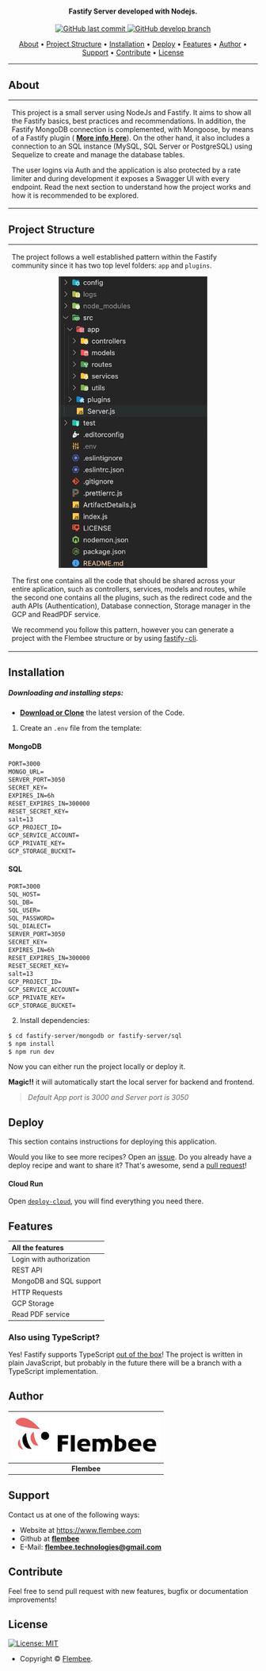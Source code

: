 <h4 align="center">Fastify Server developed with Nodejs.</h4>

<p align="center">
    <a href="https://github.com/flembee/fastify-server/tree/main">
    <img src="https://img.shields.io/badge/Last%20Commit-November-green?style=flat-square&logo=github&logoColor=white"
         alt="GitHub last commit">
    <a href="https://github.com/flembee/fastify-server/tree/develop">
    <img src="https://img.shields.io/badge/Open%20pull%20requests-0-blue?style=flat-square&logo=github&logoColor=whit"
         alt="GitHub develop branch">
</p>
      
<p align="center">
  <a href="#about">About</a> •
  <a href="#structure">Project Structure</a> •
  <a href="#installation">Installation</a> •
  <a href="#deploy">Deploy</a> •
  <a href="#features">Features</a> •
  <a href="#author">Author</a> •
  <a href="#support">Support</a> •
  <a href="#contribute">Contribute</a> •
  <a href="#license">License</a>
</p>

---

## About

<table>
<tr>
<td>
  
This project is a small server using NodeJs and Fastify. It aims to show all the Fastify basics, best practices and recommendations. In addition, the Fastify MongoDB connection is complemented, with Mongoose, by means of a Fastify plugin ( **[More info Here](https://www.fastify.io/docs/latest/Reference/Plugins/)**). On the other hand, it also includes a connection to an SQL instance (MySQL, SQL Server or PostgreSQL) using Sequelize to create and manage the database tables.

The user logins via Auth and the application is also protected by a rate limiter and during development it exposes a Swagger UI with every endpoint. Read the next section to understand how the project works and how it is recommended to be explored.

</td>
</tr>
</table>

## Project Structure

<table>
<tr>
<td>
  
The project follows a well established pattern within the Fastify community since it has two top level folders: `app` and `plugins`.

<p style="text-align:center">
  <img src="./structure.png" alt="project structure" width=300>
</p>

The first one contains all the code that should be shared across your entire aplication, such as controllers, services, models and routes, while the second one contains all the plugins, such as the redirect code and the auth APIs (Authentication), Database connection, Storage manager in the GCP and ReadPDF service.

We recommend you follow this pattern, however you can generate a project with the Flembee structure or by using [fastify-cli](https://github.com/fastify/fastify-cli).

</td>
</tr>
</table>

## Installation

##### Downloading and installing steps:
* **[Download or Clone](https://github.com/flembee/fastify-server.git)** the latest version of the Code.

1. Create an `.env` file from the template:

#### MongoDB

```console
PORT=3000
MONGO_URL=
SERVER_PORT=3050
SECRET_KEY=
EXPIRES_IN=6h
RESET_EXPIRES_IN=300000
RESET_SECRET_KEY=
salt=13
GCP_PROJECT_ID=
GCP_SERVICE_ACCOUNT=
GCP_PRIVATE_KEY=
GCP_STORAGE_BUCKET=
```

#### SQL

```console
PORT=3000
SQL_HOST=
SQL_DB=
SQL_USER=
SQL_PASSWORD=
SQL_DIALECT=
SERVER_PORT=3050
SECRET_KEY=
EXPIRES_IN=6h
RESET_EXPIRES_IN=300000
RESET_SECRET_KEY=
salt=13
GCP_PROJECT_ID=
GCP_SERVICE_ACCOUNT=
GCP_PRIVATE_KEY=
GCP_STORAGE_BUCKET=
```

2. Install dependencies:

```console
$ cd fastify-server/mongodb or fastify-server/sql
$ npm install
$ npm run dev
```

Now you can either run the project locally or deploy it.

 **Magic!!** it will automatically start the local server for backend and frontend. 
 > *Default App port is 3000 and Server port is 3050*

 ## Deploy

This section contains instructions for deploying this application.

Would you like to see more recipes? Open an [issue](https://github.com/flembee/fastify-server/issues/new).
Do you already have a deploy recipe and want to share it? That's awesome, send a [pull request](https://github.com/flembee/fastify-server/compare)!

#### Cloud  Run

Open [`deploy-cloud`](./deploy-cloud), you will find everything you need there.

## Features

| All the features|
| :------------- | 
| Login with authorization|
| REST API|
| MongoDB and SQL support |
| HTTP Requests|
| GCP Storage|
| Read PDF service|

 ### Also using TypeScript?

Yes! Fastify supports TypeScript [out of the box](https://www.fastify.io/docs/latest/Reference/TypeScript/)!
The project is written in plain JavaScript, but probably in the future there will be a branch with a TypeScript implementation.

## Author

| [![Flembee](./flembee.jpeg)](https://www.flembee.com) 	|
|:---------------------------------------------------------------------------------------------------------:	|
|                                            **Flembee**                                            	|

## Support

Contact us at one of the following ways:

- Website at https://www.flembee.com
- Github at **[flembee](https://github.com/flembee)**
- E-Mail: **flembee.technologies@gmail.com**

## Contribute

Feel free to send pull request with new features, bugfix or documentation improvements!

## License

[![License: MIT](https://img.shields.io/badge/license-MIT-green)](https://github.com/flembee/basic-form/blob/main/LICENSE)

- Copyright © [Flembee](https://www.flembee.com).
